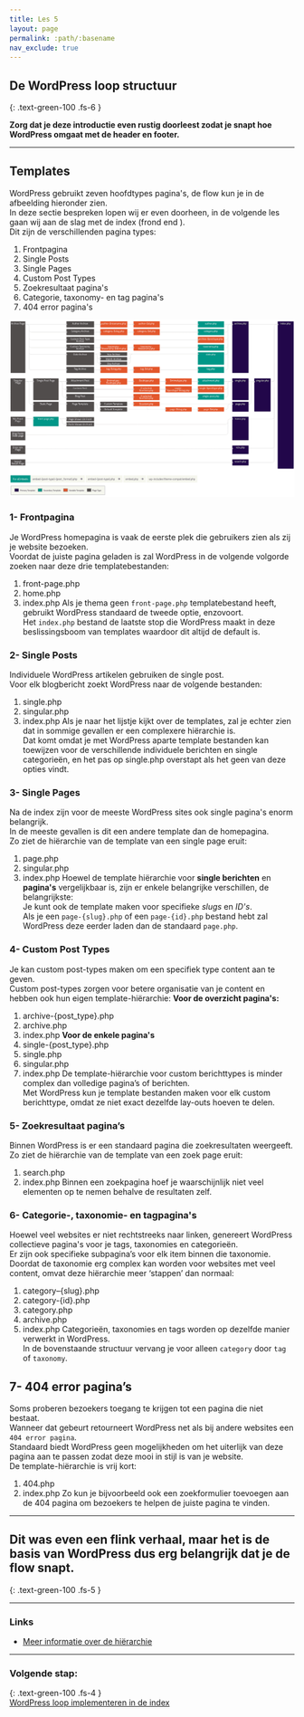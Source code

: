 ```yaml
---
title: Les 5
layout: page 
permalink: :path/:basename 
nav_exclude: true
---
```


## De WordPress loop structuur
{: .text-green-100 .fs-6 }

**Zorg dat je deze introductie even rustig doorleest zodat je snapt hoe WordPress omgaat met de header en footer.**


---
## Templates
WordPress gebruikt zeven hoofdtypes pagina's, de flow kun je in de afbeelding hieronder zien.  
In deze sectie bespreken lopen wij er even doorheen, in de volgende les gaan wij aan de slag met de index (frond end ).  
Dit zijn de verschillenden pagina types:
1. Frontpagina
2. Single Posts 
3. Single Pages 
4. Custom Post Types 
5. Zoekresultaat pagina's 
6. Categorie, taxonomy- en tag pagina's 
7. 404 error pagina's


![template-cheatsheet.png](images%2Ftemplate-cheatsheet.png)

### 1- Frontpagina
Je WordPress homepagina is vaak de eerste plek die gebruikers zien als zij je website bezoeken.  
Voordat de juiste pagina geladen is zal WordPress in de volgende volgorde zoeken naar deze drie templatebestanden:
1. front-page.php 
2. home.php 
3. index.php
Als je thema geen `front-page.php` templatebestand heeft, gebruikt WordPress standaard de tweede optie, enzovoort.  
Het `index.php` bestand de laatste stop die WordPress maakt in deze beslissingsboom van templates waardoor dit altijd de default is.

### 2- Single Posts
Individuele WordPress artikelen gebruiken de single post.  
Voor elk blogbericht zoekt WordPress naar de volgende bestanden:  
1. single.php 
2. singular.php 
3. index.php
Als je naar het lijstje kijkt over de templates, zal je echter zien dat in sommige gevallen er een complexere hiërarchie is.  
Dat komt omdat je met WordPress aparte template bestanden kan toewijzen voor de verschillende individuele berichten en single categorieën, en het pas op single.php overstapt als het geen van deze opties vindt.

### 3- Single Pages
Na de index zijn voor de meeste WordPress sites ook single pagina's enorm belangrijk.  
In de meeste gevallen is dit een andere template dan de homepagina.  
Zo ziet de hiërarchie van de template van een single page eruit:
1. page.php 
2. singular.php 
3. index.php
Hoewel de template hiërarchie voor **single berichten** en **pagina's** vergelijkbaar is, zijn er enkele belangrijke verschillen, de belangrijkste:  
Je kunt ook de template maken voor specifieke _slugs_ en _ID's_.  
Als je een `page-{slug}.php` of een `page-{id}.php` bestand hebt zal WordPress deze eerder laden dan de standaard `page.php`.

### 4-  Custom Post Types
Je kan custom post-types maken om een specifiek type content aan te geven.  
Custom post-types zorgen voor betere organisatie van je content en hebben ook hun eigen template-hiërarchie:
**Voor de overzicht pagina's:**
1. archive-{post_type}.php 
2. archive.php 
3. index.php
**Voor de enkele pagina's**
1. single-{post_type}.php 
2. single.php 
3. singular.php 
4. index.php
De template-hiërarchie voor custom berichttypes is minder complex dan volledige pagina’s of berichten.  
Met WordPress kun je template bestanden maken voor elk custom berichttype, omdat ze niet exact dezelfde lay-outs hoeven te delen.

### 5- Zoekresultaat pagina’s
Binnen WordPress is er een standaard pagina die zoekresultaten weergeeft.  
Zo ziet de hiërarchie van de template van een zoek page eruit:
1. search.php 
2. index.php
Binnen een zoekpagina hoef je waarschijnlijk niet veel elementen op te nemen behalve de resultaten zelf.  

### 6- Categorie-, taxonomie- en tagpagina's  
Hoewel veel websites er niet rechtstreeks naar linken, genereert WordPress collectieve pagina's voor je tags, taxonomies en categorieën.  
Er zijn ook specifieke subpagina’s voor elk item binnen die taxonomie.
Doordat de taxonomie erg complex kan worden voor websites met veel content, omvat deze hiërarchie meer ‘stappen’ dan normaal:
1. category–{slug}.php 
2. category-{id}.php 
3. category.php 
4. archive.php 
5. index.php
Categorieën, taxonomies en tags worden op dezelfde manier verwerkt in WordPress.  
In de bovenstaande structuur vervang je voor alleen `category` door `tag` of `taxonomy`.

## 7- 404 error pagina’s
Soms proberen bezoekers toegang te krijgen tot een pagina die niet bestaat.  
Wanneer dat gebeurt retourneert WordPress net als bij andere websites een `404 error pagina`.  
Standaard biedt WordPress geen mogelijkheden om het uiterlijk van deze pagina aan te passen zodat deze mooi in stijl is van je website.  
De template-hiërarchie is vrij kort:
1. 404.php 
2. index.php
Zo kun je bijvoorbeeld ook een zoekformulier toevoegen aan de 404 pagina om bezoekers te helpen de juiste pagina te vinden.  

---
## Dit was even een flink verhaal, maar het is de basis van WordPress dus erg belangrijk dat je de flow snapt.
{: .text-green-100 .fs-5 } 

---
### Links
- [Meer informatie over de hiërarchie](https://developer.wordpress.org/themes/basics/template-hierarchy/)

---
### Volgende stap:
{: .text-green-100 .fs-4 }   
[WordPress loop implementeren in de index](index_loop)


